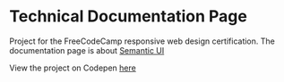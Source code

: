 # Technical Documentation Page

Project for the FreeCodeCamp responsive web design certification. The documentation page is about [Semantic UI](https://semantic-ui.com/)

View the project on Codepen [here](https://codepen.io/rossellafer/pen/OozYez)
